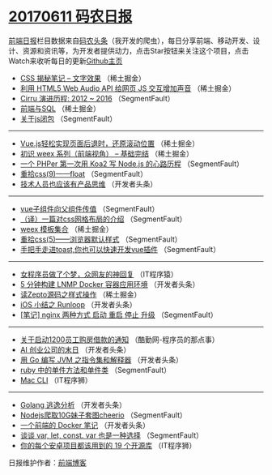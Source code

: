 # [20170611 码农日报](https://toutiao.qdkfweb.cn/date/2017/06/11)

[前端日报](https://qdkfweb.cn/c/news)栏目数据来自[码农头条](https://toutiao.qdkfweb.cn/)（我开发的爬虫），每日分享前端、移动开发、设计、资源和资讯等，为开发者提供动力，点击Star按钮来关注这个项目，点击Watch来收听每日的更新[Github主页](https://github.com/kujian/frontendDaily)
* [CSS 揭秘笔记 &#8211; 文字效果](https://toutiao.qdkfweb.cn/40758.html) （稀土掘金）
* [利用 HTML5 Web Audio API 给网页 JS 交互增加声音](https://toutiao.qdkfweb.cn/40749.html) （稀土掘金）
* [Cirru 演进历程: 2012 ~ 2016](https://toutiao.qdkfweb.cn/40770.html) （SegmentFault）
* [前端与SQL](https://toutiao.qdkfweb.cn/40751.html) （稀土掘金）
* [关于js闭包](https://toutiao.qdkfweb.cn/40783.html) （SegmentFault）

***
* [Vue.js轻松实现页面后退时，还原滚动位置](https://toutiao.qdkfweb.cn/40752.html) （稀土掘金）
* [初识 weex 系列（前端视角） &#8211; 基础完结](https://toutiao.qdkfweb.cn/40753.html) （稀土掘金）
* [一个 PHPer 第一次用 Koa2 写 Node.js 的心路历程](https://toutiao.qdkfweb.cn/40774.html) （SegmentFault）
* [重拾css(9)——float](https://toutiao.qdkfweb.cn/40785.html) （SegmentFault）
* [技术人员也应该有产品思维](https://toutiao.qdkfweb.cn/40796.html) （开发者头条）

***
* [vue子组件向父组件传值](https://toutiao.qdkfweb.cn/40775.html) （SegmentFault）
* [（译）一篇对css网格布局的介绍](https://toutiao.qdkfweb.cn/40776.html) （SegmentFault）
* [weex 模板集合](https://toutiao.qdkfweb.cn/40756.html) （稀土掘金）
* [重拾css(5)——浏览器默认样式](https://toutiao.qdkfweb.cn/40771.html) （SegmentFault）
* [手把手走进toast,你也可以快速开发vue插件](https://toutiao.qdkfweb.cn/40777.html) （SegmentFault）

***
* [女程序员做了个梦，众网友的神回复](https://toutiao.qdkfweb.cn/40813.html) （IT程序猿）
* [5 分钟构建 LNMP Docker 容器应用环境](https://toutiao.qdkfweb.cn/40788.html) （开发者头条）
* [读Zepto源码之样式操作](https://toutiao.qdkfweb.cn/40757.html) （稀土掘金）
* [iOS 小结之 Runloop](https://toutiao.qdkfweb.cn/40799.html) （开发者头条）
* [[笔记] nginx 两种方式 启动 重启 停止 升级](https://toutiao.qdkfweb.cn/40778.html) （SegmentFault）

***
* [关于启动1200员工购房借款的通知](https://toutiao.qdkfweb.cn/40814.html) （酷勤网-程序员的那点事）
* [AI 创业公司的末日](https://toutiao.qdkfweb.cn/40789.html) （开发者头条）
* [用 Go 编写 JVM 之指令集和解释器](https://toutiao.qdkfweb.cn/40800.html) （开发者头条）
* [ruby 中的单件方法和单件类](https://toutiao.qdkfweb.cn/40779.html) （SegmentFault）
* [Mac CLI](https://toutiao.qdkfweb.cn/40815.html) （IT程序狮）

***
* [Golang 逃逸分析](https://toutiao.qdkfweb.cn/40790.html) （开发者头条）
* [Nodejs爬取10G妹子套图cheerio](https://toutiao.qdkfweb.cn/40769.html) （SegmentFault）
* [一个前端的 Docker 笔记](https://toutiao.qdkfweb.cn/40801.html) （开发者头条）
* [谈谈 var, let, const. var 也是一种选择](https://toutiao.qdkfweb.cn/40780.html) （SegmentFault）
* [你的每个安卓项目都该用到的 19 个开源库](https://toutiao.qdkfweb.cn/40816.html) （IT程序狮）

日报维护作者：[前端博客](https://qdkfweb.cn/) 